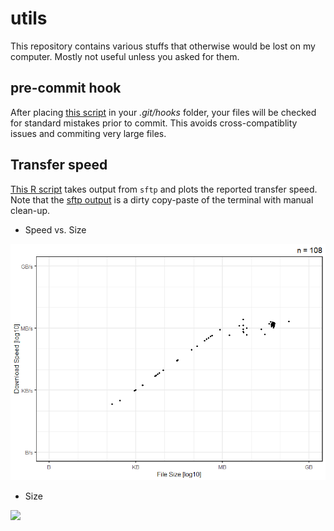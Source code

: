 # utils

This repository contains various stuffs that otherwise would be lost on my computer. Mostly not useful unless you asked for them.


## pre-commit hook

After placing [this script](https://github.com/mvaudel/utils/blob/master/hooks/pre-commit) in your _.git/hooks_ folder, your files will be checked for standard mistakes prior to commit. This avoids cross-compatiblity issues and commiting very large files.


## Transfer speed

[This R script](https://github.com/mvaudel/utils/blob/master/src/dl_speed/test_hunt.R) takes output from `sftp` and plots the reported transfer speed. Note that the [sftp output](https://github.com/mvaudel/utils/blob/master/docs/dl_speed/log.txt) is a dirty copy-paste of the terminal with manual clean-up.

- Speed vs. Size

![](https://github.com/mvaudel/utils/blob/master/docs/dl_speed/speed_size.png)

- Size

![](https://github.com/mvaudel/utils/blob/master/docs/dl_speed/size.png)



